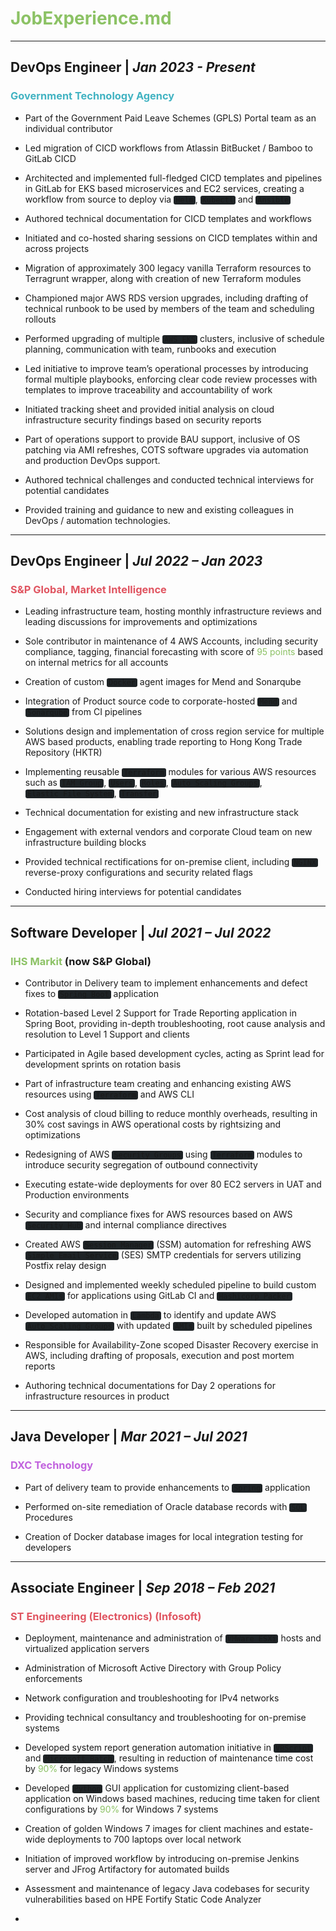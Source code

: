 # <clrgn>JobExperience.md</clrgn>
---

## DevOps Engineer | *Jan 2023 - Present*
### <clrcy>Government Technology Agency</clrcy>
- Part of the Government Paid Leave Schemes (GPLS) Portal team as an individual contributor

- Led migration of CICD workflows from Atlassin BitBucket / Bamboo to GitLab CICD

- Architected and implemented full-fledged CICD templates and pipelines in GitLab for EKS based microservices and EC2 services, creating a workflow from source to deploy via `Helm`, `Kubectl` and `Ansible`

- Authored technical documentation for CICD templates and workflows

- Initiated and co-hosted sharing sessions on CICD templates within and across projects

- Migration of approximately 300 legacy vanilla Terraform resources to Terragrunt wrapper, along with creation of new Terraform modules

- Championed major AWS RDS version upgrades, including drafting of technical runbook to be used by members of the team and scheduling rollouts

- Performed upgrading of multiple `AWS EKS` clusters, inclusive of schedule planning, communication with team, runbooks and execution

- Led initiative to improve team’s operational processes by introducing formal multiple playbooks, enforcing clear code review processes with templates to improve traceability and accountability of work

- Initiated tracking sheet and provided initial analysis on cloud infrastructure security findings based on security reports

- Part of operations support to provide BAU support, inclusive of OS patching via AMI refreshes, COTS software upgrades via automation and production DevOps support.

- Authored technical challenges and conducted technical interviews for potential candidates

- Provided training and guidance to new and existing colleagues in DevOps / automation technologies.

----

## DevOps Engineer | *Jul 2022 – Jan 2023*
### <clrrd>S&P Global, Market Intelligence</clrrd>
-	Leading infrastructure team, hosting monthly infrastructure reviews and leading discussions for improvements and optimizations

-	Sole contributor in maintenance of 4 AWS Accounts, including security compliance, tagging, financial forecasting with score of <clrgn>95 points</clrgn> based on internal metrics for all accounts

-	Creation of custom `Docker` agent images for Mend and Sonarqube

-	Integration of Product source code to corporate-hosted `Mend` and `Sonarqube` from CI pipelines

-	Solutions design and implementation of cross region service for multiple AWS based products, enabling trade reporting to Hong Kong Trade Repository (HKTR)

-	Implementing reusable `Terraform` modules for various AWS resources such as `IAM Group`, `Users`, `Roles`, `Auto Scaling Groups`, `Elastic File System`, `Transfer`

-	Technical documentation for existing and new infrastructure stack

-	Engagement with external vendors and corporate Cloud team on new infrastructure building blocks

-	Provided technical rectifications for on-premise client, including `NGINX` reverse-proxy configurations and security related flags

- Conducted hiring interviews for potential candidates

----

## Software Developer | *Jul 2021 – Jul 2022*
### <clrgn>IHS Markit</clrgn> (now S&P Global)
-	Contributor in Delivery team to implement enhancements and defect fixes to `Spring Boot` application

-	Rotation-based Level 2 Support for Trade Reporting application in Spring Boot, providing in-depth troubleshooting, root cause analysis and resolution to Level 1 Support and clients

-	Participated in Agile based development cycles, acting as Sprint lead for development sprints on rotation basis

-	Part of infrastructure team creating and enhancing existing AWS resources using `Terraform` and AWS CLI

-	Cost analysis of cloud billing to reduce monthly overheads, resulting in 30% cost savings in AWS operational costs by rightsizing and optimizations

-	Redesigning of AWS `Security Groups` using `Terraform` modules to introduce security segregation of outbound connectivity

-	Executing estate-wide deployments for over 80 EC2 servers in UAT and Production environments

-	Security and compliance fixes for AWS resources based on AWS `Security Hub` and internal compliance directives

-	Created AWS `Session Manager` (SSM) automation for refreshing AWS `Simple Email Service` (SES) SMTP credentials for servers utilizing Postfix relay design

-	Designed and implemented weekly scheduled pipeline to build custom `EC2 AMIs` for applications using GitLab CI and `Hashicorp Packer`

-	Developed automation in `Lambda` to identify and update AWS `Auto Scaling Groups` with updated `AMIs` built by scheduled pipelines

-	Responsible for Availability-Zone scoped Disaster Recovery exercise in AWS, including drafting of proposals, execution and post mortem reports

-	Authoring technical documentations for Day 2 operations for infrastructure resources in product

---

## Java Developer | *Mar 2021 – Jul 2021*
### <clrmg>DXC Technology</clrmg>
-	Part of delivery team to provide enhancements to `Spring` application

-	Performed on-site remediation of Oracle database records with `SQL` Procedures

-	Creation of Docker database images for local integration testing for developers

---

## Associate Engineer | *Sep 2018 – Feb 2021*
### <clrrd>ST Engineering (Electronics) (Infosoft)</clrrd>
-	Deployment, maintenance and administration of `VMWare ESXi` hosts and virtualized application servers

-	Administration of Microsoft Active Directory with Group Policy enforcements

-	Network configuration and troubleshooting for IPv4 networks

-	Providing technical consultancy and troubleshooting for on-premise systems

-	Developed system report generation automation initiative in `VBScript` and `Microsoft Batch`, resulting in reduction of maintenance time cost by <clrgn>90%</clrgn> for legacy Windows systems

-	Developed `Python` GUI application for customizing client-based application on Windows based machines, reducing time taken for client configurations by <clrgn>90%</clrgn> for Windows 7 systems

-	Creation of golden Windows 7 images for client machines and estate-wide deployments to 700 laptops over local network

-	Initiation of improved workflow by introducing on-premise Jenkins server and JFrog Artifactory for automated builds 

- Assessment and maintenance of legacy Java codebases for security vulnerabilities based on HPE Fortify Static Code Analyzer

-

<style>
/* @group Block Quotes */

blockquote {
	border-left: 5px solid #333;
	padding-left: 1rem;
	
}
/* @end */

/* @group Pre-formatted and Code */

pre {
	overflow: auto;
	margin: 1rem 0;
	padding: .5rem;

	font-size: .875em;
	white-space: pre;
	
	background-color: #1e2326;
	border: 1px solid #bbc3c5;
	border-radius: 3px;
}

code {
	padding: 0 .25em;
	
	white-space: pre;
	font-family: Source Code Pro, monospace;
	
	background-color: #1e2326;
	/* border: 1px solid #bbc3c5; */
	border-radius: 3px;
}

pre code {
	padding: 0;

	word-wrap: normal;
	white-space: pre-wrap;
}

pre code, pre tt {
	background-color: transparent;
	border: none;
}
/* @end */

clrog {
  color: #d19a66;
}

clrgn {
  color: #8cc265;
}

clrbl {
	color: #4aa5f0;
}

clrrd {
	color: #e05561;
}

clrmg {
	color: #c162de;
}

clrcy {
	color: #42b3c2;
}
</style>